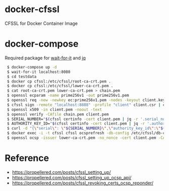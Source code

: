 # docker-cfssl
CFSSL for Docker Container Image

# docker-compose
Required package for [wait-for-it](https://packages.ubuntu.com/focal/wait-for-it) and [jq](https://packages.ubuntu.com/focal/jq)

```bash
 $ docker-compose up -d
 $ wait-for-it localhost:8080
 $ cd testdata
 $ docker cp cfssl:/etc/cfssl/root-ca-crt.pem .
 $ docker cp cfssl:/etc/cfssl/lower-ca-crt.pem .
 $ cat root-ca-crt.pem lower-ca-crt.pem > chain.pem
 $ openssl ecparam -name prime256v1 -out prime256v1.pem
 $ openssl req -new -newkey ec:prime256v1.pem -nodes -keyout client.key -out client.csr -subj '/CN=client/'
 $ cfssl sign -remote "localhost:8888" -profile "client" client.csr | cfssljson -bare client
 $ openssl x509 -in client.pem -noout -text
 $ openssl verify -CAfile chain.pem client.pem
 $ SERIAL_NUMBER="$(cfssl certinfo -cert client.pem | jq -r '.serial_number')"
 $ AUTHORITY_KEY_ID="$(cfssl certinfo -cert client.pem | jq -r '.authority_key_id' | sed -E 's@:@@g; s@(.*)@\L\1@;')"
 $ curl -d "{\"serial\": \"${SERIAL_NUMBER}\",\"authority_key_id\":\"${AUTHORITY_KEY_ID}\",\"reason\":\"superseded\"}" localhost:8888/api/v1/cfssl/revoke
 $ docker exec -i -t cfssl cfssl ocsprefresh -db-config /etc/cfssl/db-config.json -responder /etc/cfssl/ocsp-serve-crt.pem -responder-key /etc/cfssl/ocsp-serve-key.pem -ca /etc/cfssl/lower-ca-crt.pem
 $ openssl ocsp -issuer lower-ca-crt.pem -no_nonce -cert client.pem -CAfile chain.pem -url http://127.0.0.1:8889
```

# Reference
- https://propellered.com/posts/cfssl_setting_up/
- https://propellered.com/posts/cfssl_setting_up_ocsp_api/
- https://propellered.com/posts/cfssl_revoking_certs_ocsp_reponder/
